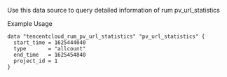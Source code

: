Use this data source to query detailed information of rum pv_url_statistics

Example Usage

```hcl
data "tencentcloud_rum_pv_url_statistics" "pv_url_statistics" {
  start_time = 1625444040
  type       = "allcount"
  end_time   = 1625454840
  project_id = 1
}
```